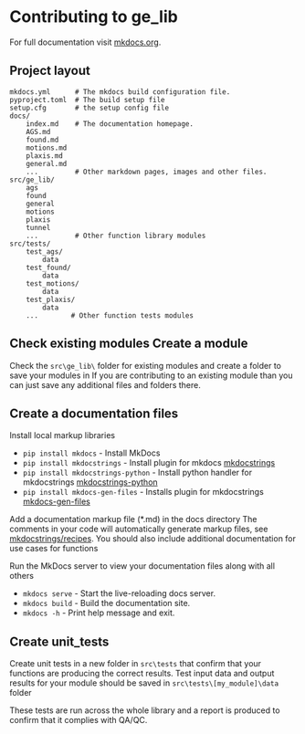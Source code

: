 # Contributing to ge_lib

For full documentation visit [mkdocs.org](https://www.mkdocs.org).
## Project layout

    mkdocs.yml      # The mkdocs build configuration file.
    pyproject.toml  # The build setup file 
    setup.cfg       # the setup config file
    docs/
        index.md    # The documentation homepage.
        AGS.md
        found.md
        motions.md
        plaxis.md
        general.md
        ...         # Other markdown pages, images and other files.
    src/ge_lib/      
        ags          
        found
        general
        motions
        plaxis
        tunnel
        ...         # Other function library modules
    src/tests/
        test_ags/
            data
        test_found/
            data
        test_motions/
            data
        test_plaxis/
            data
        ...        # Other function tests modules
## Check existing modules Create a module

Check the `src\ge_lib\` folder for existing modules and create a folder to save your modules in
If you are contributing to an existing module than you can just save any additional files and folders there.  

## Create a documentation files

Install local markup libraries

* `pip install mkdocs` - Install MkDocs 
* `pip install mkdocstrings` - Install plugin for mkdocs [mkdocstrings](https://mkdocstrings.github.io/python/)
* `pip install mkdocstrings-python` - Install python handler for mkdocstrings [mkdocstrings-python](https://pypi.org/project/mkdocstrings-python/#description)
* `pip install mkdocs-gen-files` - Installs plugin for mkdocstrings [mkdocs-gen-files](https://oprypin.github.io/mkdocs-gen-files/)

Add a documentation markup file (*.md) in the docs directory
The comments in your code will automatically generate markup files, see [mkdocstrings/recipes](https://mkdocstrings.github.io/recipes/). You should also include additional documentation for use cases for functions 

Run the  MkDocs server to view your documentation files along with all others

* `mkdocs serve` - Start the live-reloading docs server.
* `mkdocs build` - Build the documentation site.
* `mkdocs -h` - Print help message and exit.


## Create unit_tests 

Create unit tests in a new folder in `src\tests` that confirm that your functions are producing the correct results. Test input data and output results for your module should be saved in `src\tests\[my_module]\data` folder

These tests are run across the whole library and a report is produced to confirm that it complies with QA/QC.  
